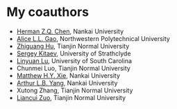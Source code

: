 # My coauthors
* [Herman Z.Q. Chen](http://www.combinatorics.net.cn/students/image1/13/13czq.jpg), Nankai University
* [Alice L.L. Gao](http://teacher.nwpu.edu.cn/2017010150.html), Northwestern Polytechnical University
* [Zhiguang Hu](http://sxkx.tjnu.edu.cn/info/1113/1603.htm), Tianjin Normal University
* [Sergey Kitaev](https://personal.cis.strath.ac.uk/sergey.kitaev/), University of Strathclyde
* [Linyuan Lu](http://people.math.sc.edu/lu/), University of South Carolina
* Chunmei Luo, Tianjin Normal University
* [Matthew H.Y. Xie](http://www.combinatorics.net.cn/students/images/18/doctor/xhy.jpg), Nankai University
* [Arthur L.B. Yang](http://www.combinatorics.net.cn/homepage/yang/), Nankai University
* Xutong Zhang, Tianjin Normal University
* [Liancui Zuo](http://sxkx.tjnu.edu.cn/info/1113/1508.htm), Tianjin Normal University
